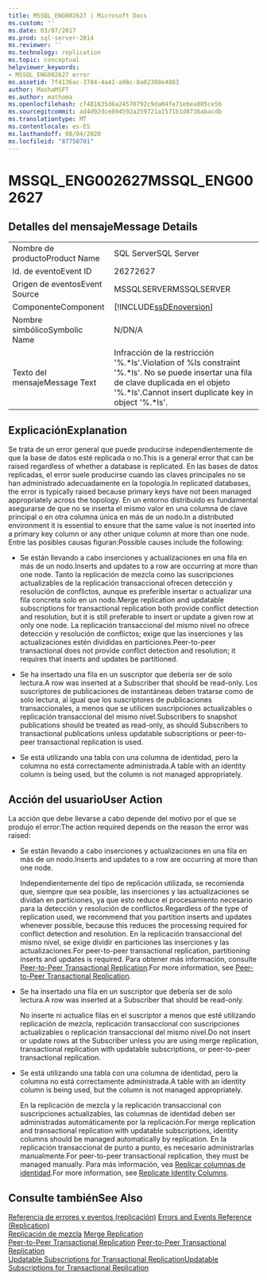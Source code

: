 ```yaml
---
title: MSSQL_ENG002627 | Microsoft Docs
ms.custom: ''
ms.date: 03/07/2017
ms.prod: sql-server-2014
ms.reviewer: ''
ms.technology: replication
ms.topic: conceptual
helpviewer_keywords:
- MSSQL_ENG002627 error
ms.assetid: 7f4136ac-3784-4a41-a98c-8a02308e4883
author: MashaMSFT
ms.author: mathoma
ms.openlocfilehash: cf481635d6a24570792c9da04fe71ebea885ce5b
ms.sourcegitcommit: ad4d92dce894592a259721a1571b1d8736abacdb
ms.translationtype: MT
ms.contentlocale: es-ES
ms.lasthandoff: 08/04/2020
ms.locfileid: "87750701"
---
```

# <a name="mssql_eng002627"></a><span data-ttu-id="706d6-102">MSSQL_ENG002627</span><span class="sxs-lookup"><span data-stu-id="706d6-102">MSSQL_ENG002627</span></span>
    
## <a name="message-details"></a><span data-ttu-id="706d6-103">Detalles del mensaje</span><span class="sxs-lookup"><span data-stu-id="706d6-103">Message Details</span></span>  
  
|||  
|-|-|  
|<span data-ttu-id="706d6-104">Nombre de producto</span><span class="sxs-lookup"><span data-stu-id="706d6-104">Product Name</span></span>|<span data-ttu-id="706d6-105">SQL Server</span><span class="sxs-lookup"><span data-stu-id="706d6-105">SQL Server</span></span>|  
|<span data-ttu-id="706d6-106">Id. de evento</span><span class="sxs-lookup"><span data-stu-id="706d6-106">Event ID</span></span>|<span data-ttu-id="706d6-107">2627</span><span class="sxs-lookup"><span data-stu-id="706d6-107">2627</span></span>|  
|<span data-ttu-id="706d6-108">Origen de eventos</span><span class="sxs-lookup"><span data-stu-id="706d6-108">Event Source</span></span>|<span data-ttu-id="706d6-109">MSSQLSERVER</span><span class="sxs-lookup"><span data-stu-id="706d6-109">MSSQLSERVER</span></span>|  
|<span data-ttu-id="706d6-110">Componente</span><span class="sxs-lookup"><span data-stu-id="706d6-110">Component</span></span>|[!INCLUDE[ssDEnoversion](../../includes/ssdenoversion-md.md)]|  
|<span data-ttu-id="706d6-111">Nombre simbólico</span><span class="sxs-lookup"><span data-stu-id="706d6-111">Symbolic Name</span></span>|<span data-ttu-id="706d6-112">N/D</span><span class="sxs-lookup"><span data-stu-id="706d6-112">N/A</span></span>|  
|<span data-ttu-id="706d6-113">Texto del mensaje</span><span class="sxs-lookup"><span data-stu-id="706d6-113">Message Text</span></span>|<span data-ttu-id="706d6-114">Infracción de la restricción '%.\*ls'.</span><span class="sxs-lookup"><span data-stu-id="706d6-114">Violation of %ls constraint '%.\*ls'.</span></span> <span data-ttu-id="706d6-115">No se puede insertar una fila de clave duplicada en el objeto '%.\*ls'.</span><span class="sxs-lookup"><span data-stu-id="706d6-115">Cannot insert duplicate key in object '%.\*ls'.</span></span>|  
  
## <a name="explanation"></a><span data-ttu-id="706d6-116">Explicación</span><span class="sxs-lookup"><span data-stu-id="706d6-116">Explanation</span></span>  
 <span data-ttu-id="706d6-117">Se trata de un error general que puede producirse independientemente de que la base de datos esté replicada o no.</span><span class="sxs-lookup"><span data-stu-id="706d6-117">This is a general error that can be raised regardless of whether a database is replicated.</span></span> <span data-ttu-id="706d6-118">En las bases de datos replicadas, el error suele producirse cuando las claves principales no se han administrado adecuadamente en la topología.</span><span class="sxs-lookup"><span data-stu-id="706d6-118">In replicated databases, the error is typically raised because primary keys have not been managed appropriately across the topology.</span></span> <span data-ttu-id="706d6-119">En un entorno distribuido es fundamental asegurarse de que no se inserta el mismo valor en una columna de clave principal o en otra columna única en más de un nodo.</span><span class="sxs-lookup"><span data-stu-id="706d6-119">In a distributed environment it is essential to ensure that the same value is not inserted into a primary key column or any other unique column at more than one node.</span></span> <span data-ttu-id="706d6-120">Entre las posibles causas figuran:</span><span class="sxs-lookup"><span data-stu-id="706d6-120">Possible causes include the following:</span></span>  
  
-   <span data-ttu-id="706d6-121">Se están llevando a cabo inserciones y actualizaciones en una fila en más de un nodo.</span><span class="sxs-lookup"><span data-stu-id="706d6-121">Inserts and updates to a row are occurring at more than one node.</span></span> <span data-ttu-id="706d6-122">Tanto la replicación de mezcla como las suscripciones actualizables de la replicación transaccional ofrecen detección y resolución de conflictos, aunque es preferible insertar o actualizar una fila concreta solo en un nodo.</span><span class="sxs-lookup"><span data-stu-id="706d6-122">Merge replication and updatable subscriptions for transactional replication both provide conflict detection and resolution, but it is still preferable to insert or update a given row at only one node.</span></span> <span data-ttu-id="706d6-123">La replicación transaccional del mismo nivel no ofrece detección y resolución de conflictos; exige que las inserciones y las actualizaciones estén divididas en particiones.</span><span class="sxs-lookup"><span data-stu-id="706d6-123">Peer-to-peer transactional does not provide conflict detection and resolution; it requires that inserts and updates be partitioned.</span></span>  
  
-   <span data-ttu-id="706d6-124">Se ha insertado una fila en un suscriptor que debería ser de solo lectura.</span><span class="sxs-lookup"><span data-stu-id="706d6-124">A row was inserted at a Subscriber that should be read-only.</span></span> <span data-ttu-id="706d6-125">Los suscriptores de publicaciones de instantáneas deben tratarse como de solo lectura, al igual que los suscriptores de publicaciones transaccionales, a menos que se utilicen suscripciones actualizables o replicación transaccional del mismo nivel.</span><span class="sxs-lookup"><span data-stu-id="706d6-125">Subscribers to snapshot publications should be treated as read-only, as should Subscribers to transactional publications unless updatable subscriptions or peer-to-peer transactional replication is used.</span></span>  
  
-   <span data-ttu-id="706d6-126">Se está utilizando una tabla con una columna de identidad, pero la columna no está correctamente administrada.</span><span class="sxs-lookup"><span data-stu-id="706d6-126">A table with an identity column is being used, but the column is not managed appropriately.</span></span>  
  
## <a name="user-action"></a><span data-ttu-id="706d6-127">Acción del usuario</span><span class="sxs-lookup"><span data-stu-id="706d6-127">User Action</span></span>  
 <span data-ttu-id="706d6-128">La acción que debe llevarse a cabo depende del motivo por el que se produjo el error:</span><span class="sxs-lookup"><span data-stu-id="706d6-128">The action required depends on the reason the error was raised:</span></span>  
  
-   <span data-ttu-id="706d6-129">Se están llevando a cabo inserciones y actualizaciones en una fila en más de un nodo.</span><span class="sxs-lookup"><span data-stu-id="706d6-129">Inserts and updates to a row are occurring at more than one node.</span></span>  
  
     <span data-ttu-id="706d6-130">Independientemente del tipo de replicación utilizada, se recomienda que, siempre que sea posible, las inserciones y las actualizaciones se dividan en particiones, ya que esto reduce el procesamiento necesario para la detección y resolución de conflictos.</span><span class="sxs-lookup"><span data-stu-id="706d6-130">Regardless of the type of replication used, we recommend that you partition inserts and updates whenever possible, because this reduces the processing required for conflict detection and resolution.</span></span> <span data-ttu-id="706d6-131">En la replicación transaccional del mismo nivel, se exige dividir en particiones las inserciones y las actualizaciones.</span><span class="sxs-lookup"><span data-stu-id="706d6-131">For peer-to-peer transactional replication, partitioning inserts and updates is required.</span></span> <span data-ttu-id="706d6-132">Para obtener más información, consulte [Peer-to-Peer Transactional Replication](transactional/peer-to-peer-transactional-replication.md).</span><span class="sxs-lookup"><span data-stu-id="706d6-132">For more information, see [Peer-to-Peer Transactional Replication](transactional/peer-to-peer-transactional-replication.md).</span></span>  
  
-   <span data-ttu-id="706d6-133">Se ha insertado una fila en un suscriptor que debería ser de solo lectura.</span><span class="sxs-lookup"><span data-stu-id="706d6-133">A row was inserted at a Subscriber that should be read-only.</span></span>  
  
     <span data-ttu-id="706d6-134">No inserte ni actualice filas en el suscriptor a menos que esté utilizando replicación de mezcla, replicación transaccional con suscripciones actualizables o replicación transaccional del mismo nivel.</span><span class="sxs-lookup"><span data-stu-id="706d6-134">Do not insert or update rows at the Subscriber unless you are using merge replication, transactional replication with updatable subscriptions, or peer-to-peer transactional replication.</span></span>  
  
-   <span data-ttu-id="706d6-135">Se está utilizando una tabla con una columna de identidad, pero la columna no está correctamente administrada.</span><span class="sxs-lookup"><span data-stu-id="706d6-135">A table with an identity column is being used, but the column is not managed appropriately.</span></span>  
  
     <span data-ttu-id="706d6-136">En la replicación de mezcla y la replicación transaccional con suscripciones actualizables, las columnas de identidad deben ser administradas automáticamente por la replicación.</span><span class="sxs-lookup"><span data-stu-id="706d6-136">For merge replication and transactional replication with updatable subscriptions, identity columns should be managed automatically by replication.</span></span> <span data-ttu-id="706d6-137">En la replicación transaccional de punto a punto, es necesario administrarlas manualmente.</span><span class="sxs-lookup"><span data-stu-id="706d6-137">For peer-to-peer transactional replication, they must be managed manually.</span></span> <span data-ttu-id="706d6-138">Para más información, vea [Replicar columnas de identidad](publish/replicate-identity-columns.md).</span><span class="sxs-lookup"><span data-stu-id="706d6-138">For more information, see [Replicate Identity Columns](publish/replicate-identity-columns.md).</span></span>  
  
## <a name="see-also"></a><span data-ttu-id="706d6-139">Consulte también</span><span class="sxs-lookup"><span data-stu-id="706d6-139">See Also</span></span>  
 <span data-ttu-id="706d6-140">[Referencia de errores y eventos &#40;replicación&#41;](errors-and-events-reference-replication.md) </span><span class="sxs-lookup"><span data-stu-id="706d6-140">[Errors and Events Reference &#40;Replication&#41;](errors-and-events-reference-replication.md) </span></span>  
 <span data-ttu-id="706d6-141">[Replicación de mezcla](merge/merge-replication.md) </span><span class="sxs-lookup"><span data-stu-id="706d6-141">[Merge Replication](merge/merge-replication.md) </span></span>  
 <span data-ttu-id="706d6-142">[Peer-to-Peer Transactional Replication](transactional/peer-to-peer-transactional-replication.md) </span><span class="sxs-lookup"><span data-stu-id="706d6-142">[Peer-to-Peer Transactional Replication](transactional/peer-to-peer-transactional-replication.md) </span></span>  
 [<span data-ttu-id="706d6-143">Updatable Subscriptions for Transactional Replication</span><span class="sxs-lookup"><span data-stu-id="706d6-143">Updatable Subscriptions for Transactional Replication</span></span>](transactional/updatable-subscriptions-for-transactional-replication.md)  
  
  
